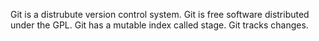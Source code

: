 Git is a distrubute version control system.
Git is free software distributed under the GPL.
Git has a mutable index called stage.
Git tracks changes.
